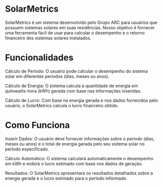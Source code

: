 ﻿# SolarMetrics 
 SolarMetrics é um sistema desenvolvido pelo Grupo ARC para usuários que possuem sistemas solares em suas residências. Nosso objetivo é fornecer uma ferramenta fácil de usar para calcular o desempenho e o retorno financeiro dos sistemas solares instalados.

# Funcionalidades
Cálculo de Período: O usuário pode calcular o desempenho do sistema solar em diferentes períodos (dias, meses ou anos).

Cálculo de Energia: O sistema calcula a quantidade de energia em quilowatts-hora (kWh) gerada com base nas informações inseridas.

Cálculo de Lucro: Com base na energia gerada e nos dados fornecidos pelo usuário, o SolarMetrics calcula o lucro financeiro obtido.

# Como Funciona
Inserir Dados: O usuário deve fornecer informações sobre o período (dias, meses ou anos) e o total de energia gerada pelo seu sistema solar no período especificado.

Cálculo Automático: O sistema calculará automaticamente o desempenho em kWh e exibirá o lucro estimado com base nos dados de geração.

Resultados: O SolarMetrics apresentará os resultados detalhados sobre a energia gerada e o lucro estimado para o período informado.
